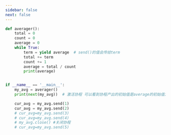 ```yaml
---
sidebar: false
next: false
---
```

<BlogInfo/>






```python
def averager():
    total = 0
    count = 0
    average = 0
    while True:
        term = yield average  # send()的值会传给term
        total += term
        count += 1
        average = total / count
        print(average)


if __name__ == '__main__':
    my_avg = averager()
    print(next(my_avg))  # 激活协程 可以看到协程产出的初始值是average的初始值为None

    cur_avg = my_avg.send(1)
    cur_avg = my_avg.send(2)
    # cur_avg=my_avg.send(3)
    # cur_avg=my_avg.send(4)
    # my_avg.close() #关闭协程
    # cur_avg=my_avg.send(5)

```






<ActionBox />
        
<style>#top-box {margin-top:0.5rem!important;}</style>